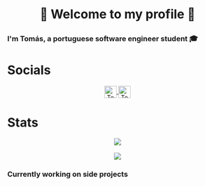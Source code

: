# <p align="center">👋 Welcome to my profile 👋</p>

### I'm Tomás, a portuguese software engineer student 🎓

# Socials

<p align=center>
  <a href="https://twitter.com/tomaslopes_dev">
    <img align="center" alt="Tomás Lopes | Twitter" width="28px" src="https://cdn.jsdelivr.net/npm/simple-icons@v3/icons/twitter.svg" />
  </a>
  <a href="https://www.linkedin.com/in/tom%C3%A1s-lopes-021907172/">
    <img align="center" alt="Tomás Lopes | Linkedin" width="28px" src="https://cdn.jsdelivr.net/npm/simple-icons@v3/icons/linkedin.svg" />
  </a>
</p>

# Stats

<p align=center>
  <img src="https://github-readme-stats.vercel.app/api?username=tomas050302&count_private=true&show_icons=true&theme=tokyonight&hide=contribs,prs" />
  <br />
  <br />
  <img src="https://github-readme-stats.vercel.app/api/top-langs/?username=tomas050302&layout=compact&theme=tokyonight&langs_count=6" />
</p>

### Currently working on side projects
